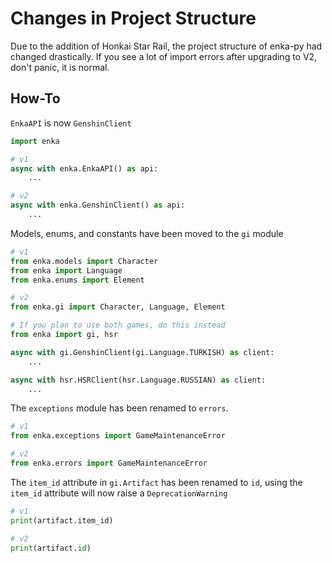 # Changes in Project Structure
Due to the addition of Honkai Star Rail, the project structure of enka-py had changed drastically. If you see a lot of import errors after upgrading to V2, don't panic, it is normal.

## How-To
`EnkaAPI` is now `GenshinClient`
```py
import enka

# v1
async with enka.EnkaAPI() as api:
    ...

# v2
async with enka.GenshinClient() as api:
    ...
```
Models, enums, and constants have been moved to the `gi` module
```py
# v1
from enka.models import Character
from enka import Language
from enka.enums import Element

# v2
from enka.gi import Character, Language, Element

# If you plan to use both games, do this instead
from enka import gi, hsr

async with gi.GenshinClient(gi.Language.TURKISH) as client:
    ...

async with hsr.HSRClient(hsr.Language.RUSSIAN) as client:
    ...
```
The `exceptions` module has been renamed to `errors`.
```py
# v1
from enka.exceptions import GameMaintenanceError

# v2
from enka.errors import GameMaintenanceError
```
The `item_id` attribute in `gi.Artifact` has been renamed to `id`, using the `item_id` attribute will now raise a `DeprecationWarning`
```py
# v1
print(artifact.item_id)

# v2
print(artifact.id)
```
